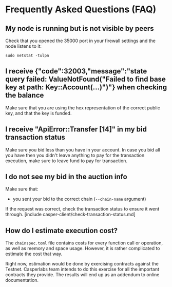 # Frequently Asked Questions (FAQ)

## My node is running but is not visible by peers

Check that you opened the 35000 port in your firewall settings and the node listens to it:

```
sudo netstat -tulpn
```

## I receive {"code":32003,"message":"state query failed: ValueNotFound(\"Failed to find base key at path: Key::Account(...)\")"} when checking the balance

Make sure that you are using the hex representation of the correct public key, and that the key is funded.

## I receive "ApiError::Transfer [14]" in my bid transaction status

Make sure you bid less than you have in your account. In case you bid all you have then you didn't leave anything to pay for the transaction execution, make sure to leave fund to pay for transaction. 

## I do not see my bid in the auction info

Make sure that:
- you sent your bid to the correct chain (```--chain-name``` argument)

If the request was correct, check the transaction status to ensure it went through.
[include casper-client/check-transaction-status.md]

## How do I estimate execution cost?

The ```chainspec.toml``` file contains costs for every function call or operation, as well as memory and space usage. However, it is rather complicated to estimate the cost that way. 

Right now, estimation would be done by exercising contracts against the Testnet. Casperlabs team intends to do this exercise for all the important contracts they provide. The results will end up as an addendum to online documentation.
